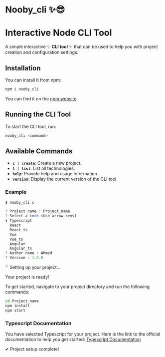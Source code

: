 # Nooby_cli ✨😎

# Interactive Node CLI Tool

A simple interactive ✨ **CLI tool** ✨ that can be used to help you with project creation and configuration settings.

## Installation

You can install it from npm:

```sh
npm i nooby_cli
```

You can find it on the [npm website](https://www.npmjs.com/package/nooby_cli).

## Running the CLI Tool

To start the CLI tool, run:

```sh
nooby_cli <command>
```

## Available Commands

- **`c | create`**: Create a new project.
- **`l | list`**: List all technologies.
- **`help`**: Provide help and usage information.
- **`version`**: Display the current version of the CLI tool.

### Example

```sh
$ nooby_cli c
```

```js
? Project name : Project_name
? Select a tech (Use arrow keys)
❯ Typescript
  React
  React_ts
  Vue
  Vue_ts
  Angular
  Angular_ts
? Author name : Ahmed
? Version : 1.0.0
```

⠋ Setting up your project...

Your project is ready!

To get started, navigate to your project directory and run the following commands:

```sh
cd Project_name
npm install
npm start
```

### Typescript Documentation

You have selected Typescript for your project. Here is the link to the official documentation to help you get started:
[Typescript Documentation](https://www.typescriptlang.org/docs/)

✔ Project setup complete!